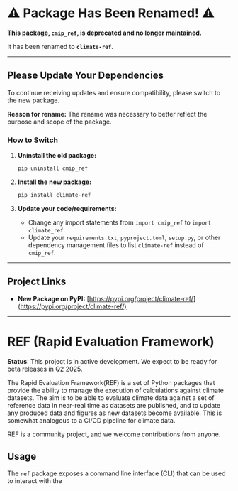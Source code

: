# ⚠️ Package Has Been Renamed! ⚠️

**This package, `cmip_ref`, is deprecated and no longer maintained.**

It has been renamed to **`climate-ref`**.

---

## Please Update Your Dependencies

To continue receiving updates and ensure compatibility, please switch to the new package.

**Reason for rename:**
The rename was necessary to better reflect the purpose and scope of the package.

### How to Switch

1.  **Uninstall the old package:**
    ```bash
    pip uninstall cmip_ref
    ```

2.  **Install the new package:**
    ```bash
    pip install climate-ref
    ```

3.  **Update your code/requirements:**
    *   Change any import statements from `import cmip_ref` to `import climate_ref`.
    *   Update your `requirements.txt`, `pyproject.toml`, `setup.py`, or other dependency management files to list `climate-ref` instead of `cmip_ref`.

---

## Project Links

*   **New Package on PyPI:** [https://pypi.org/project/climate-ref/](https://pypi.org/project/climate-ref/)

---


# REF (Rapid Evaluation Framework)

**Status**: This project is in active development. We expect to be ready for beta releases in Q2 2025.

The Rapid Evaluation Framework(REF) is a set of Python packages that provide the ability to manage the execution of calculations against climate datasets.
The aim is to be able to evaluate climate data against a set of reference data in near-real time as datasets are published,
and to update any produced data and figures as new datasets become available.
This is somewhat analogous to a CI/CD pipeline for climate data.

REF is a community project, and we welcome contributions from anyone.


## Usage

The `ref` package exposes a command line interface (CLI) that can be used to
interact with the

````
